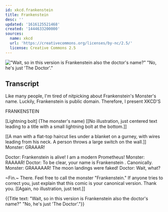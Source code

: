 ```yaml
---
id: xkcd.frankenstein
title: Frankenstein
desc: ''
updated: '1616125521468'
created: '1444633200000'
sources:
  name: xkcd
  url: 'https://creativecommons.org/licenses/by-nc/2.5/'
  license: Creative Commons 2.5
---
```

!["Wait, so in this version is Frankenstein also the doctor's name?" "No, he's just 'The Doctor'."](https://imgs.xkcd.com/comics/frankenstein.png)

## Transcript
Like many people, I'm tired of nitpicking about Frankenstein's Monster's name.
Luckily, 
Frankenstein
 is public domain.
Therefore, I present
XKCD'S

FRANKENSTEIN

[Lightning bolt]
(The monster's name)
[[No illustration, just centered text leading to a title with a small lightning bolt at the bottom.]]

[[A man with a flat-top haircut lies under a blanket on a gurney, with wires leading from his neck. A person throws a large switch on the wall.]]
Monster: 
GRAAAR!

Doctor: Frankenstein is alive! I am a modern Prometheus!
Monster: RAAAAR!
Doctor: To be clear, your name is 
Frankenstein
. Canonically.
Monster: 
GRAAAAAR!
 The moon landings were faked!
Doctor: Wait, what?

~Fin.~
There. Feel free to call the monster "Frankenstein."
If anyone tries to correct you, just explain that this comic is your canonical version.
Thank you.
[[Again, no illustration, just text.]]

{{Title text: "Wait, so in this version is Frankenstein also the doctor's name?" "No, he's just 'The Doctor'."}}
